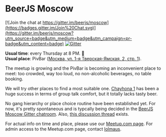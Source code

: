 # BeerJS Moscow

[![Join the chat at https://gitter.im/beerjs/moscow](https://badges.gitter.im/Join%20Chat.svg)](https://gitter.im/beerjs/moscow?utm_source=badge&utm_medium=badge&utm_campaign=pr-badge&utm_content=badge)
[![Gitter](https://badges.gitter.im/Join%20Chat.svg)](https://gitter.im/beerjs/moscow?utm_source=badge&utm_medium=badge&utm_campaign=pr-badge)

**Usual time**: every Thursday at 8 PM. :beers:  
**Usual place**: PivBar ([Москва, ул. 1-я Тверская-Ямская, 2, стр. 1](https://maps.yandex.ru/org/1331349139)).

The meetup is growing and the PivBar is becoming an inconvenient place to meet: too crowded, way too loud, no non-alcoholic beverages, no table booking.

We will try other places to find a most suitable one. [Chayhona 1](https://maps.yandex.ru/org/1399830928) has been a huge success in terms of group talk comfort, but it totally lacks tasty beer.

No gang hierarchy or place choice routine have been established yet. For now, it's pretty spontaneous and is typcally being decided in the [BeerJS Moscow Gitter chatroom](https://gitter.im/beerjs/moscow). Also, [this discussion thread](https://github.com/beerjs/moscow/issues/2) exists.

For actual info on time and place, please use our [Meetup.com page](http://www.meetup.com/BeerJS-Moscow/). For admin access to the Meetup.com page, contact [lolmaus](https://github.com/lolmaus/).


